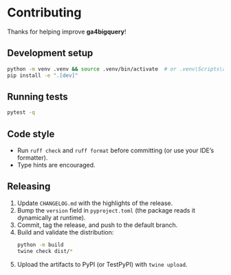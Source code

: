 
# Contributing

Thanks for helping improve **ga4bigquery**!

## Development setup
```bash
python -m venv .venv && source .venv/bin/activate  # or .venv\Scripts\activate on Windows
pip install -e ".[dev]"
```

## Running tests
```bash
pytest -q
```

## Code style
- Run `ruff check` and `ruff format` before committing (or use your IDE’s formatter).
- Type hints are encouraged.

## Releasing
1. Update `CHANGELOG.md` with the highlights of the release.
2. Bump the `version` field in `pyproject.toml` (the package reads it dynamically at runtime).
3. Commit, tag the release, and push to the default branch.
4. Build and validate the distribution:
   ```bash
   python -m build
   twine check dist/*
   ```
5. Upload the artifacts to PyPI (or TestPyPI) with `twine upload`.
